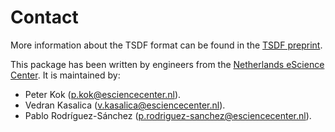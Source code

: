 # Contact

More information about the TSDF format can be found in the [TSDF preprint](https://arxiv.org/abs/2211.11294).

This package has been written by engineers from the [Netherlands eScience Center](https://esciencecenter.nl).
It is maintained by:

- Peter Kok ([p.kok@esciencecenter.nl](mailto:p.kok@esciencecenter.nl)).
- Vedran Kasalica ([v.kasalica@esciencecenter.nl](mailto:v.kasalica@esciencecenter.nl)).
- Pablo Rodríguez-Sánchez ([p.rodriguez-sanchez@esciencecenter.nl](mailto:p.rodriguez-sanchez@esciencecenter.nl)).
